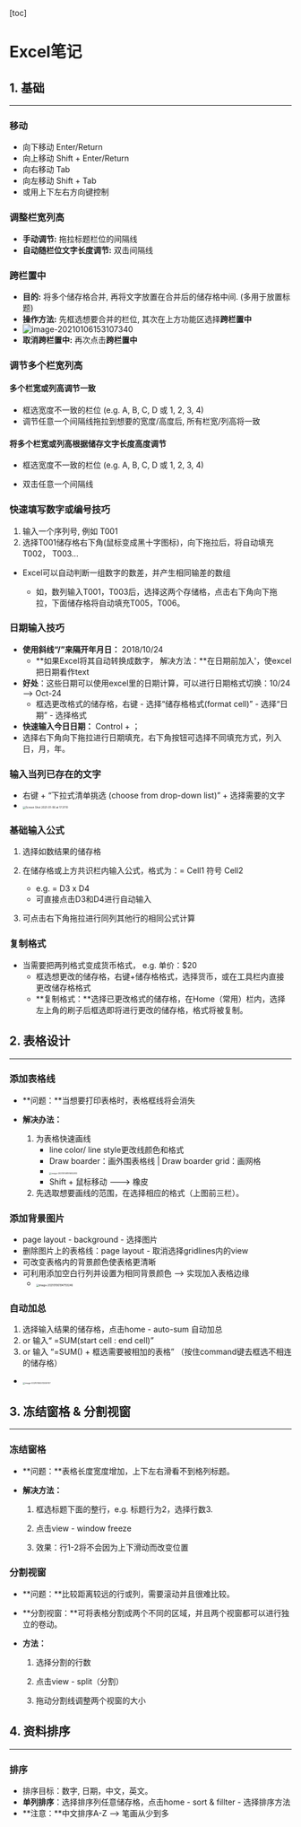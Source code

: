 [toc]



# Excel笔记

## 1. 基础

***

### 移动

* 向下移动 Enter/Return 
* 向上移动 Shift + Enter/Return 
* 向右移动 Tab 
* 向左移动 Shift + Tab 
* 或用上下左右方向键控制



### 调整栏宽列高

* **手动调节:** 拖拉标题栏位的间隔线
* **自动随栏位文字长度调节:** 双击间隔线



### 跨栏置中

* **目的:** 将多个储存格合并, 再将文字放置在合并后的储存格中间. (多用于放置标题) 
* **操作方法:** 先框选想要合并的栏位, 其次在上方功能区选择**跨栏置中**
* ![image-20210106153107340](https://tva1.sinaimg.cn/large/008eGmZEgy1gme0e1t03kj313o0bedm7.jpg)
* **取消跨栏置中:** 再次点击**跨栏置中**



### 调节多个栏宽列高

#### 多个栏宽或列高调节一致

* 框选宽度不一致的栏位 (e.g. A, B, C, D 或 1, 2, 3, 4)
* 调节任意一个间隔线拖拉到想要的宽度/高度后, 所有栏宽/列高将一致

#### 将多个栏宽或列高根据储存文字长度高度调节

* 框选宽度不一致的栏位 (e.g. A, B, C, D 或 1, 2, 3, 4)

* 双击任意一个间隔线

  

### 快速填写数字或编号技巧

1. 输入一个序列号, 例如 T001
2. 选择T001储存格右下角(鼠标变成黑十字图标)，向下拖拉后，将自动填充T002， T003...

* Excel可以自动判断一组数字的数差，并产生相同输差的数组

  * 如，数列输入T001，T003后，选择这两个存储格，点击右下角向下拖拉，下面储存格将自动填充T005，T006。

    

### 日期输入技巧

* **使用斜线“/”来隔开年月日：** 2018/10/24
  * **如果Excel将其自动转换成数字， 解决方法：**在日期前加入'，使excel把日期看作text
* **好处**：这些日期可以使用excel里的日期计算，可以进行日期格式切换：10/24 --> Oct-24
  * 框选更改格式的储存格，右键 - 选择“储存格格式(format cell)” - 选择“日期” - 选择格式 
* **快速输入今日日期：** Control + ；
* 选择右下角向下拖拉进行日期填充，右下角按钮可选择不同填充方式，列入日，月，年。



### 输入当列已存在的文字

* 右键 + “下拉式清单挑选 (choose from drop-down list)” + 选择需要的文字
* <img src="https://tva1.sinaimg.cn/large/008eGmZEgy1gme42pnmkwj308a0bidi5.jpg" alt="Screen Shot 2021-01-06 at 17.37.10" style="zoom: 33%;" />



### 基础输入公式

1. 选择如数结果的储存格 

2. 在储存格或上方共识栏内输入公式，格式为：= Cell1 符号 Cell2
   * e.g.  = D3 x D4
   * 可直接点击D3和D4进行自动输入
3. 可点击右下角拖拉进行同列其他行的相同公式计算



### 复制格式

* 当需要把两列格式变成货币格式， e.g. 单价：$20
  * 框选想更改的储存格，右键+储存格格式，选择货币，或在工具栏内直接更改储存格格式
  * **复制格式：**选择已更改格式的储存格，在Home（常用）栏内，选择左上角的刷子后框选即将进行更改的储存格，格式将被复制。



## 2. 表格设计

***

### 添加表格线

* **问题：**当想要打印表格时，表格框线将会消失

* **解决办法：**

  1. 为表格快速画线
     * line color/ line style更改线颜色和格式
     * Draw boarder：画外围表格线 | Draw boarder grid：画网格
     * <img src="https://tva1.sinaimg.cn/large/008eGmZEgy1gme743lj6vj30sy10k7ok.jpg" alt="image-20210106191605383" style="zoom: 25%;" />
     * Shift + 鼠标移动 ---> 橡皮
  2. 先选取想要画线的范围，在选择相应的格式（上图前三栏）。

  



###  添加背景图片

* page layout  - background - 选择图片
* 删除图片上的表格线：page layout - 取消选择gridlines内的view
* 可改变表格内的背景颜色使表格更清晰
* 可利用添加空白行列并设置为相同背景颜色 --> 实现加入表格边缘
  * <img src="/Users/eva/Library/Application%20Support/typora-user-images/image-20210106194759246.png" alt="image-20210106194759246" style="zoom:33%;" />

### 自动加总

1. 选择输入结果的储存格，点击home - auto-sum 自动加总
2. or 输入“ =SUM(start cell : end cell)”
3. or 输入 “=SUM() + 框选需要被相加的表格” （按住command键去框选不相连的储存格） 

* <img src="/Users/eva/Library/Application%20Support/typora-user-images/image-20210106201206747.png" alt="image-20210106201206747" style="zoom:25%;" />

## 3. 冻结窗格 & 分割视窗

***

### 冻结窗格

* **问题：**表格长度宽度增加，上下左右滑看不到格列标题。

* **解决方法：**

  1. 框选标题下面的整行，e.g. 标题行为2，选择行数3.

  2. 点击view - window freeze
  3. 效果：行1-2将不会因为上下滑动而改变位置



### 分割视窗

* **问题：**比较距离较远的行或列，需要滚动并且很难比较。

* **分割视窗：**可将表格分割成两个不同的区域，并且两个视窗都可以进行独立的卷动。

* **方法：**

  1. 选择分割的行数

  2. 点击view - split（分割）

  3. 拖动分割线调整两个视窗的大小

     

## 4. 资料排序

***

### 排序

* 排序目标：数字, 日期，中文，英文。
* **单列排序**：选择排序列任意储存格，点击home - sort & fillter - 选择排序方法
* **注意：**中文排序A-Z --> 笔画从少到多